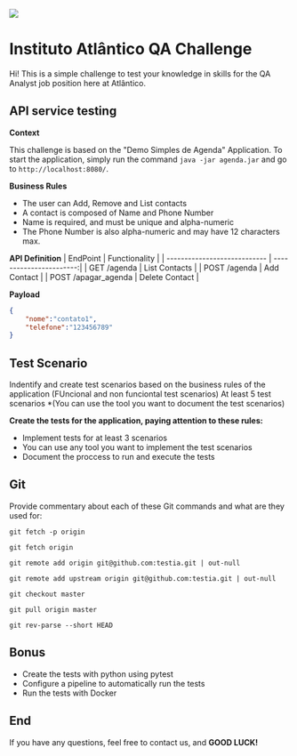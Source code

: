 ![](https://lh3.googleusercontent.com/-SjJCP2AntwI/XoYRxI-hBjI/AAAAAAAABA4/bFi0th7AKGgQFVIOB8L-GiWSZriYhI6MgCK8BGAsYHg/s0/2020-04-02.png)
# Instituto Atlântico QA Challenge
Hi! This is a simple challenge to test your knowledge in skills for the QA Analyst job position here at Atlântico. 

## API service testing

**Context**

This challenge is based on the "Demo Simples de Agenda" Application. To start the application, simply run the command `java -jar agenda.jar` and go to `http://localhost:8080/`.

**Business Rules**
* The user can Add, Remove and List contacts
* A contact is composed of Name and Phone Number
* Name is required, and must be unique and alpha-numeric
* The Phone Number is also alpha-numeric and may have 12 characters max.

**API Definition**
| EndPoint                     |   Functionality         |
| ---------------------------- | -----------------------:|
| GET /agenda                  | List Contacts           |
| POST /agenda                 | Add Contact             |
| POST /apagar_agenda          | Delete Contact          |

**Payload**

```json
{
    "nome":"contato1",
    "telefone":"123456789"
}
```

## Test Scenario
Indentify and create test scenarios based on the business rules of the application (FUncional and non funciontal test scenarios)
At least 5 test scenarios
*(You can use the tool you want to document the test scenarios)

**Create the tests for the application, paying attention to these rules:** 
* Implement tests for at least 3 scenarios
* You can use any tool you want to implement the test scenarios
* Document the proccess to run and execute the tests


## Git

Provide commentary about each of these Git commands and what are they used for:
```
git fetch -p origin

git fetch origin

git remote add origin git@github.com:testia.git | out-null

git remote add upstream origin git@github.com:testia.git | out-null

git checkout master

git pull origin master

git rev-parse --short HEAD
```

## Bonus
* Create the tests with python using pytest
* Configure a pipeline to automatically run the tests
* Run the tests with Docker


## End

If you have any questions, feel free to contact us, and **GOOD LUCK!**

